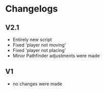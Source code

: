# Changelogs

## V2.1
- Entirely new script
- Fixed 'player not moving'
- Fixed 'player not placing'
- Minor Pathfinder adjustments were made


## V1
- no changes were made